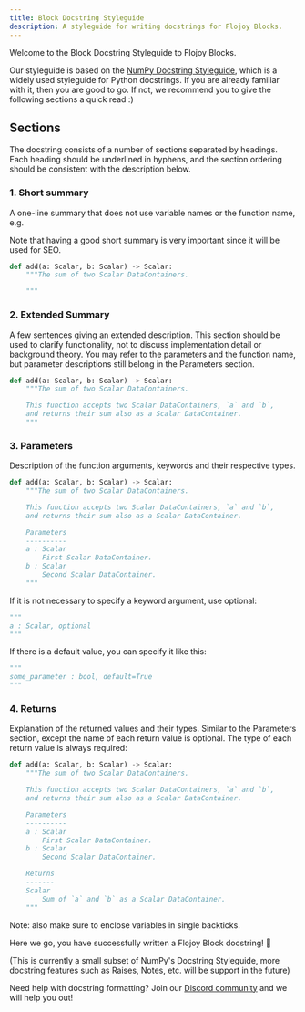 ```yaml
---
title: Block Docstring Styleguide
description: A styleguide for writing docstrings for Flojoy Blocks.
---
```


Welcome to the Block Docstring Styleguide to Flojoy Blocks.

Our styleguide is based on the [NumPy Docstring Styleguide](https://numpydoc.readthedocs.io/en/latest/format.html),
which is a widely used styleguide for Python docstrings. If you are already
familiar with it, then you are good to go. If not, we recommend you to give
the following sections a quick read :)

## Sections

The docstring consists of a number of sections separated by headings.
Each heading should be underlined in hyphens, and the section ordering
should be consistent with the description below.

### 1. Short summary

A one-line summary that does not use variable names or the function name, e.g.

Note that having a good short summary is very important since it will
be used for SEO.

```python
def add(a: Scalar, b: Scalar) -> Scalar:
    """The sum of two Scalar DataContainers.

    """
```

### 2. Extended Summary

A few sentences giving an extended description. This section should be used to
clarify functionality, not to discuss implementation detail or background theory.
You may refer to the parameters and the function name, but parameter descriptions
still belong in the Parameters section.

```python
def add(a: Scalar, b: Scalar) -> Scalar:
    """The sum of two Scalar DataContainers.

    This function accepts two Scalar DataContainers, `a` and `b`,
    and returns their sum also as a Scalar DataContainer.
    """
```

### 3. Parameters

Description of the function arguments, keywords and their respective types.

```python
def add(a: Scalar, b: Scalar) -> Scalar:
    """The sum of two Scalar DataContainers.

    This function accepts two Scalar DataContainers, `a` and `b`,
    and returns their sum also as a Scalar DataContainer.

    Parameters
    ----------
    a : Scalar
        First Scalar DataContainer.
    b : Scalar
        Second Scalar DataContainer.
    """
```

If it is not necessary to specify a keyword argument, use optional:

```python
"""
a : Scalar, optional
"""
```

If there is a default value, you can specify it like this:

```python
"""
some_parameter : bool, default=True
"""
```

### 4. Returns

Explanation of the returned values and their types. Similar to the Parameters section,
except the name of each return value is optional.
The type of each return value is always required:

```python
def add(a: Scalar, b: Scalar) -> Scalar:
    """The sum of two Scalar DataContainers.

    This function accepts two Scalar DataContainers, `a` and `b`,
    and returns their sum also as a Scalar DataContainer.

    Parameters
    ----------
    a : Scalar
        First Scalar DataContainer.
    b : Scalar
        Second Scalar DataContainer.

    Returns
    -------
    Scalar
        Sum of `a` and `b` as a Scalar DataContainer.
    """
```

Note: also make sure to enclose variables in single backticks.

Here we go, you have successfully written a Flojoy Block docstring! 🎉

(This is currently a small subset of NumPy's Docstring Styleguide,
more docstring features such as Raises, Notes, etc. will be support in the future)

Need help with docstring formatting? Join our [Discord community](https://discord.gg/7HEBr7yG8c)
and we will help you out!
